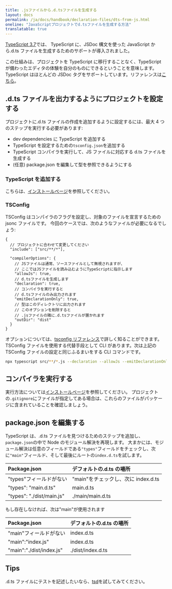 ```yaml
---
title: .jsファイルから.d.tsファイルを生成する
layout: docs
permalink: /ja/docs/handbook/declaration-files/dts-from-js.html
oneline: "JavaScriptプロジェクトでd.tsファイルを生成する方法"
translatable: true
---
```


[TypeScript 3.7](/docs/handbook/release-notes/typescript-3-7.html#--declaration-and---allowjs)では、
TypeScript に、JSDoc 構文を使った JavaScript から.d.ts ファイルを生成するためのサポートが導入されました。

この仕組みは、プロジェクトを TypeScript に移行することなく、TypeScript が備わったエディタの体験を自分のものにできるということを意味します。
TypeScript はほとんどの JSDoc タグをサポートしています。リファレンスは[こちら](/docs/handbook/type-checking-javascript-files.html#supported-jsdoc)。

## .d.ts ファイルを出力するようにプロジェクトを設定する

プロジェクトに.d.ts ファイルの作成を追加するように設定するには、最大 4 つのステップを実行する必要があります:

- dev dependencies に TypeScript を追加する
- TypeScript を設定するための`tsconfig.json`を追加する
- TypeScript コンパイラを実行して、JS ファイルに対応する d.ts ファイルを生成する
- (任意) package.json を編集して型を参照できるようにする

### TypeScript を追加する

こちらは、[インストールページ](/download)を参照してください。

### TSConfig

TSConfig はコンパイラのフラグを設定し、対象のファイルを宣言するための jsonc ファイルです。
今回のケースでは、次のようなファイルが必要になるでしょう:

```jsonc tsconfig
{
  // プロジェクトに合わせて変更してください
  "include": ["src/**/*"],

  "compilerOptions": {
    // JSファイルは通常、ソースファイルとして無視されますが、
    // ここではJSファイルを読み込むようにTypeScriptに指示します
    "allowJs": true,
    // d.tsファイルを生成します
    "declaration": true,
    // コンパイラを実行すると
    // d.tsファイルのみ出力されます
    "emitDeclarationOnly": true,
    // 型はこのディレクトリに出力されます
    // このオプションを削除すると
    // .jsファイルの隣に.d.tsファイルが置かれます
    "outDir": "dist"
  }
}
```

オプションについては、[tsconfig リファレンス](/reference)で詳しく知ることができます。
TSConfig ファイルを使用する代替手段として CLI があります。次は上記の TSConfig ファイルの設定と同じふるまいをする CLI コマンドです。

```sh
npx typescript src/**/*.js --declaration --allowJs --emitDeclarationOnly --outDir types
```

## コンパイラを実行する

実行方法については[インストールページ](/download)を参照してください。
プロジェクトの`.gitignore`にファイルが指定してある場合は、これらのファイルがパッケージに含まれていることを確認しましょう。

## package.json を編集する

TypeScript は、.d.ts ファイルを見つけるためのステップを追加し、`package.json`の中で Node のモジュール解決を再現します。
大まかには、モジュール解決は任意のフィールドである`"types"`フィールドをチェックし、次に`"main"`フィールド、そして最後にルートの`index.d.ts`を試します。

| Package.json              | デフォルトの.d.ts の場所            |
| :------------------------ | :---------------------------------- |
| "types"フィールドがない   | "main"をチェックし、次に index.d.ts |
| "types": "main.d.ts"      | main.d.ts                           |
| "types": "./dist/main.js" | ./main/main.d.ts                    |

もし存在しなければ、次は"main"が使用されます

| Package.json             | デフォルトの.d.ts の場所 |
| :----------------------- | :----------------------- |
| "main"フィールドがない   | index.d.ts               |
| "main":"index.js"        | index.d.ts               |
| "main":"./dist/index.js" | ./dist/index.d.ts        |

## Tips

.d.ts ファイルにテストを記述したいなら、[tsd](https://github.com/SamVerschueren/tsd)を試してみてください。

